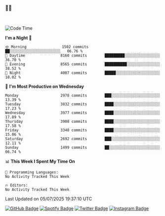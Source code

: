 ### 🤙🍺

<!-- <a href="https://github-readme-stats.vercel.app/api?username=hzak2xx&count_private=true&show_icons=true&theme=dracula">
  <img align="center" src="https://github-readme-stats.vercel.app/api?username=hzak2xx&count_private=true&show_icons=true&theme=dracula" />
</a>
</br> -->
</br>

<!--START_SECTION:waka-->
![Code Time](http://img.shields.io/badge/Code%20Time-4%2C209%20hrs%2040%20mins-blue)

**I'm a Night 🦉** 

```text
🌞 Morning                1502 commits        ██░░░░░░░░░░░░░░░░░░░░░░░   06.76 % 
🌆 Daytime                8160 commits        █████████░░░░░░░░░░░░░░░░   36.70 % 
🌃 Evening                8565 commits        ██████████░░░░░░░░░░░░░░░   38.52 % 
🌙 Night                  4007 commits        █████░░░░░░░░░░░░░░░░░░░░   18.02 % 
```
📅 **I'm Most Productive on Wednesday** 

```text
Monday                   2978 commits        ███░░░░░░░░░░░░░░░░░░░░░░   13.39 % 
Tuesday                  3832 commits        ████░░░░░░░░░░░░░░░░░░░░░   17.23 % 
Wednesday                3977 commits        ████░░░░░░░░░░░░░░░░░░░░░   17.89 % 
Thursday                 3908 commits        ████░░░░░░░░░░░░░░░░░░░░░   17.58 % 
Friday                   3348 commits        ████░░░░░░░░░░░░░░░░░░░░░   15.06 % 
Saturday                 2692 commits        ███░░░░░░░░░░░░░░░░░░░░░░   12.11 % 
Sunday                   1499 commits        ██░░░░░░░░░░░░░░░░░░░░░░░   06.74 % 
```


📊 **This Week I Spent My Time On** 

```text
💬 Programming Languages: 
No Activity Tracked This Week

🔥 Editors: 
No Activity Tracked This Week
```


 Last Updated on 05/07/2025 19:37:10 UTC
<!--END_SECTION:waka-->

[![GitHub Badge](https://img.shields.io/badge/GitHub-100000?style=for-the-badge&logo=github&logoColor=white)](https://github.com/hzak2xx)
[![Spotify Badge](https://img.shields.io/badge/Spotify-1ED760?&style=for-the-badge&logo=spotify&logoColor=white)](https://open.spotify.com/user/uf90s6sbbh75a1mt44clkhkvf)
[![Twitter Badge](https://img.shields.io/badge/Twitter-1DA1F2?style=for-the-badge&logo=twitter&logoColor=white)](https://twitter.com/hzak2xx)
[![Instagram Badge](https://img.shields.io/badge/Instagram-E4405F?style=for-the-badge&logo=instagram&logoColor=white)](https://www.instagram.com/hzak2xx/)
